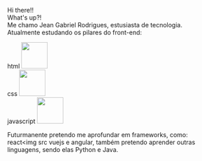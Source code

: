 Hi there!!<br/>
What's up?!<br/>
Me chamo Jean Gabriel Rodrigues, estusiasta de tecnologia.<br/>
Atualmente estudando os pilares do  front-end:<br/>

html <img height="60em" src="https://cdn.jsdelivr.net/gh/devicons/devicon/icons/html5/html5-original.svg" /><br/>
css <img height="60em" src="https://cdn.jsdelivr.net/gh/devicons/devicon/icons/css3/css3-original.svg" /> <br/>
javascript <img height="60em" src="https://cdn.jsdelivr.net/gh/devicons/devicon/icons/javascript/javascript-original.svg" /><br/>


Futurmanente pretendo me aprofundar em frameworks, como:<br/>
react<img src vuejs e angular, também pretendo aprender outras linguagens, sendo elas Python e Java.



